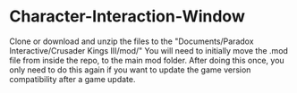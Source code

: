 # Character-Interaction-Window

Clone or download and unzip the files to the "Documents/Paradox Interactive/Crusader Kings III/mod/"
You will need to initially move the .mod file from inside the repo, to the main mod folder. After doing this once, you only need to do this again if you want to update the game version compatibility after a game update.
